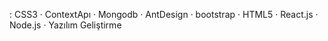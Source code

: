 : CSS3 · ContextApı · Mongodb · AntDesign · bootstrap · HTML5 · React.js · Node.js · Yazılım Geliştirme

